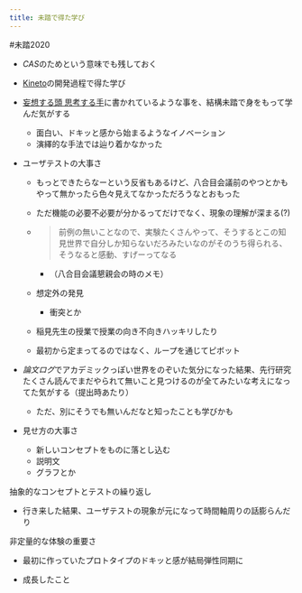 ```yaml
---
title: 未踏で得た学び
---
```


\#未踏2020

* *CAS*のためという意味でも残しておく

* [Kineto](kineto.md)の開発過程で得た学び

* [妄想する頭 思考する手](%E5%A6%84%E6%83%B3%E3%81%99%E3%82%8B%E9%A0%AD%20%E6%80%9D%E8%80%83%E3%81%99%E3%82%8B%E6%89%8B.md)に書かれているような事を、結構未踏で身をもって学んだ気がする
  
  * 面白い、ドキッと感から始まるようなイノベーション
  * 演繹的な手法では辿り着かなかった
* ユーザテストの大事さ
  
  * もっとできたらなーという反省もあるけど、八合目会議前のやつとかもやって無かったら色々見えてなかっただろうなとおもった
  * ただ機能の必要不必要が分かるってだけでなく、現象の理解が深まる(?)
  * 
     > 
     > 前例の無いことなので、実験たくさんやって、そうするとこの知見世界で自分しか知らないだろみたいなのがそのうち得られる、そうなると感動、すげーってなる
    
    * （八合目会議懇親会の時のメモ）
  * 想定外の発見
    * 衝突とか
  * 稲見先生の授業で授業の向き不向きハッキリしたり
  * 最初から定まってるのではなく、ループを通じてピボット
* *論文ログ*でアカデミックっぽい世界をのぞいた気分になった結果、先行研究たくさん読んでまだやられて無いこと見つけるのが全てみたいな考えになってた気がする（提出時あたり）
  
  * ただ、別にそうでも無いんだなと知ったことも学びかも
* 見せ方の大事さ
  
  * 新しいコンセプトをものに落とし込む
  * 説明文
  * グラフとか

抽象的なコンセプトとテストの繰り返し

* 行き来した結果、ユーザテストの現象が元になって時間軸周りの話膨らんだり

非定量的な体験の重要さ

* 最初に作っていたプロトタイプのドキッと感が結局弾性同期に

* 成長したこと

